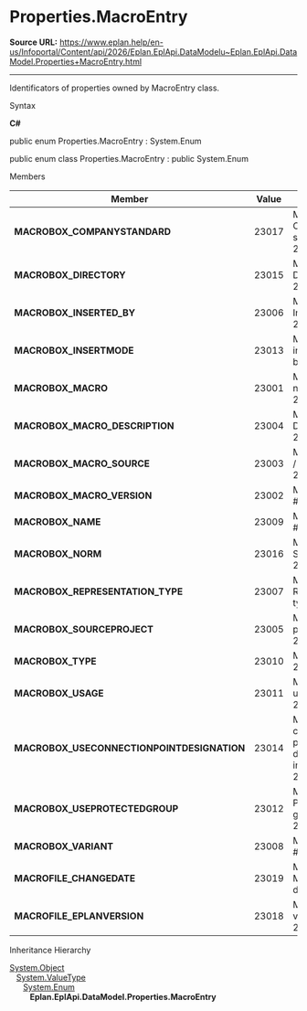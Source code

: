 # Properties.MacroEntry

**Source URL:** https://www.eplan.help/en-us/Infoportal/Content/api/2026/Eplan.EplApi.DataModelu~Eplan.EplApi.DataModel.Properties+MacroEntry.html

---

Identificators of properties owned by MacroEntry class.

Syntax

**C#**



public enum Properties.MacroEntry : System.Enum

public enum class Properties.MacroEntry : public System.Enum


Members

| Member | Value | Description |
| --- | --- | --- |
| **MACROBOX\_COMPANYSTANDARD** | 23017 | Macro: Company standard # 23017. |
| **MACROBOX\_DIRECTORY** | 23015 | Macro: Directory # 23015. |
| **MACROBOX\_INSERTED\_BY** | 23006 | Macro: Inserted by # 23006. |
| **MACROBOX\_INSERTMODE** | 23013 | Macro: Also insert macro box # 23013. |
| **MACROBOX\_MACRO** | 23001 | Macro: File name # 23001. |
| **MACROBOX\_MACRO\_DESCRIPTION** | 23004 | Macro: Description # 23004. |
| **MACROBOX\_MACRO\_SOURCE** | 23003 | Macro: Source / reference # 23003. |
| **MACROBOX\_MACRO\_VERSION** | 23002 | Macro: Version # 23002. |
| **MACROBOX\_NAME** | 23009 | Macro: Name # 23009. |
| **MACROBOX\_NORM** | 23016 | Macro: Standard # 23016. |
| **MACROBOX\_REPRESENTATION\_TYPE** | 23007 | Macro: Representation type # 23007. |
| **MACROBOX\_SOURCEPROJECT** | 23005 | Macro: Source project # 23005. |
| **MACROBOX\_TYPE** | 23010 | Macro: Type # 23010. |
| **MACROBOX\_USAGE** | 23011 | Macro: Type of usage # 23011. |
| **MACROBOX\_USECONNECTIONPOINTDESIGNATION** | 23014 | Macro: Take connection point designations into account # 23014. |
| **MACROBOX\_USEPROTECTEDGROUP** | 23012 | Macro: Protected group # 23012. |
| **MACROBOX\_VARIANT** | 23008 | Macro: Variant # 23008. |
| **MACROFILE\_CHANGEDATE** | 23019 | Macro: Modification date # 23019. |
| **MACROFILE\_EPLANVERSION** | 23018 | Macro: Eplan version # 23018. |

Inheritance Hierarchy

[System.Object](#)  
   [System.ValueType](#)  
      [System.Enum](#)  
         **Eplan.EplApi.DataModel.Properties.MacroEntry**
